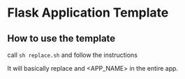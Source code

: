 # Flask Application Template

## How to use the template

call `sh replace.sh` and follow the instructions

It will basically replace <DOMAIN> and <APP_NAME> in the entire app.
